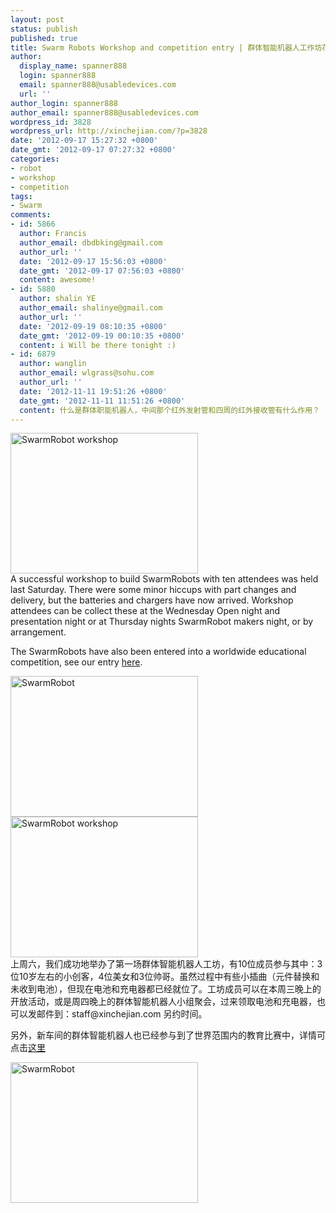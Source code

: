 ```yaml
---
layout: post
status: publish
published: true
title: Swarm Robots Workshop and competition entry | 群体智能机器人工作坊花絮
author:
  display_name: spanner888
  login: spanner888
  email: spanner888@usabledevices.com
  url: ''
author_login: spanner888
author_email: spanner888@usabledevices.com
wordpress_id: 3828
wordpress_url: http://xinchejian.com/?p=3828
date: '2012-09-17 15:27:32 +0800'
date_gmt: '2012-09-17 07:27:32 +0800'
categories:
- robot
- workshop
- competition
tags:
- Swarm
comments:
- id: 5866
  author: Francis
  author_email: dbdbking@gmail.com
  author_url: ''
  date: '2012-09-17 15:56:03 +0800'
  date_gmt: '2012-09-17 07:56:03 +0800'
  content: awesome!
- id: 5880
  author: shalin YE
  author_email: shalinye@gmail.com
  author_url: ''
  date: '2012-09-19 08:10:35 +0800'
  date_gmt: '2012-09-19 00:10:35 +0800'
  content: i Will be there tonight :)
- id: 6879
  author: wanglin
  author_email: wlgrass@sohu.com
  author_url: ''
  date: '2012-11-11 19:51:26 +0800'
  date_gmt: '2012-11-11 11:51:26 +0800'
  content: 什么是群体职能机器人，中间那个红外发射管和四周的红外接收管有什么作用？
---
```

<p><!--:en--><a href="http://xinchejian.com/2012/09/17/swarm-robots-workshop-and-competition-entry/swarmrobot_workshop/" rel="attachment wp-att-3830"><img class="alignnone size-medium wp-image-3830" title="SwarmRobot workshop" src="http://xinchejian.com/wp-content/uploads/2012/09/SwarmRobot_workshop-300x225.jpg" alt="SwarmRobot workshop" width="300" height="225" /></a><br />
A successful workshop to build SwarmRobots with ten attendees was held last Saturday. There were some minor hiccups with part changes and delivery, but the batteries and chargers have now arrived. Workshop attendees can be collect these at the Wednesday Open night and presentation night or at Thursday nights SwarmRobot makers night, or by arrangement.</p>
<p>The SwarmRobots have also been entered into a worldwide educational competition, see our entry <a title="AFRON Competition submission" href="http://wiki.xinchejian.com/wiki/Xinchejian_Shanghai_Hackerspace_AFRON_$10_Competition_submission">here</a>.</p>
<p><a href="http://xinchejian.com/2012/09/17/swarm-robots-workshop-and-competition-entry/swarmrobot/" rel="attachment wp-att-3829"><img class="alignnone size-medium wp-image-3829" title="SwarmRobot" src="http://xinchejian.com/wp-content/uploads/2012/09/SwarmRobot-300x225.jpg" alt="SwarmRobot" width="300" height="225" /></a><!--:--><!--:zh--><a href="http://xinchejian.com/2012/09/17/swarm-robots-workshop-and-competition-entry/swarmrobot_workshop/" rel="attachment wp-att-3830"><img class="alignnone size-medium wp-image-3830" title="SwarmRobot workshop" src="http://xinchejian.com/wp-content/uploads/2012/09/SwarmRobot_workshop-300x225.jpg" alt="SwarmRobot workshop" width="300" height="225" /></a><br />
上周六，我们成功地举办了第一场群体智能机器人工坊，有10位成员参与其中：3位10岁左右的小创客，4位美女和3位帅哥。虽然过程中有些小插曲（元件替换和未收到电池），但现在电池和充电器都已经就位了。工坊成员可以在本周三晚上的开放活动，或是周四晚上的群体智能机器人小组聚会，过来领取电池和充电器，也可以发邮件到：staff@xinchejian.com 另约时间。</p>
<p>另外，新车间的群体智能机器人也已经参与到了世界范围内的教育比赛中，详情可点击<a href="http://wiki.xinchejian.com/wiki/Xinchejian_Shanghai_Hackerspace_AFRON_$10_Competition_submission" target="_blank">这里</a></p>
<p><a href="http://xinchejian.com/2012/09/17/swarm-robots-workshop-and-competition-entry/swarmrobot/" rel="attachment wp-att-3829"><img class="alignnone size-medium wp-image-3829" title="SwarmRobot" src="http://xinchejian.com/wp-content/uploads/2012/09/SwarmRobot-300x225.jpg" alt="SwarmRobot" width="300" height="225" /></a><!--:--></p>

